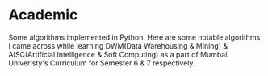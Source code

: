 # Academic
Some algorithms implemented in Python.
Here are some notable algorithms I came across while learning DWM(Data Warehousing & Mining) & AISC(Artificial Intelligence & Soft Computing) as a part of Mumbai Univeristy's Curriculum for Semester 6 & 7 respectively.
